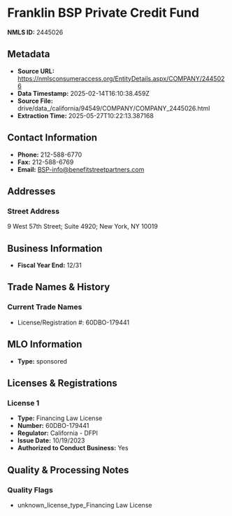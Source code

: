 # Franklin BSP Private Credit Fund

**NMLS ID:** 2445026

## Metadata
- **Source URL:** https://nmlsconsumeraccess.org/EntityDetails.aspx/COMPANY/2445026
- **Data Timestamp:** 2025-02-14T16:10:38.459Z
- **Source File:** drive/data_/california/94549/COMPANY/COMPANY_2445026.html
- **Extraction Time:** 2025-05-27T10:22:13.387168

## Contact Information
- **Phone:** 212-588-6770
- **Fax:** 212-588-6769
- **Email:** BSP-info@benefitstreetpartners.com

## Addresses
### Street Address
9 West 57th Street; Suite 4920; New York, NY 10019

## Business Information
- **Fiscal Year End:** 12/31

## Trade Names & History
### Current Trade Names
- License/Registration #: 60DBO-179441

## MLO Information
- **Type:** sponsored

## Licenses & Registrations

### License 1
- **Type:** Financing Law License
- **Number:** 60DBO-179441
- **Regulator:** California - DFPI
- **Issue Date:** 10/19/2023
- **Authorized to Conduct Business:** Yes

## Quality & Processing Notes
### Quality Flags
- unknown_license_type_Financing Law License

